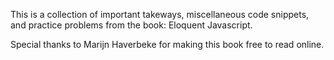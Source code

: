 This is a collection of important takeways, miscellaneous code snippets, and practice problems from the book: Eloquent Javascript.

Special thanks to Marijn Haverbeke for making this book free to read online.
